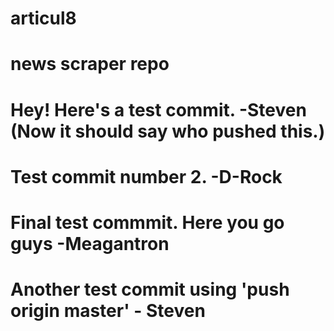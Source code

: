  # articul8
 # news scraper repo

 # Hey! Here's a test commit. -Steven (Now it should say who pushed this.)

 # Test commit number 2. -D-Rock
# Final test commmit. Here you go guys -Meagantron
# Another test commit using 'push origin master' - Steven